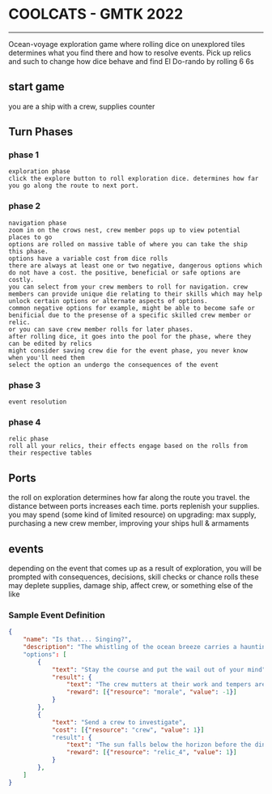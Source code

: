 # COOLCATS - GMTK 2022
<hr />
Ocean-voyage exploration game where rolling dice on unexplored tiles determines what you find there and how to resolve events. Pick up relics and such to change how dice behave and find El Do-rando by rolling 6 6s

## start game
you are a ship with a crew, supplies counter

## Turn Phases
### phase 1
    exploration phase
    click the explore button to roll exploration dice. determines how far you go along the route to next port.
### phase 2
    navigation phase
    zoom in on the crows nest, crew member pops up to view potential places to go
    options are rolled on massive table of where you can take the ship this phase.
    options have a variable cost from dice rolls
    there are always at least one or two negative, dangerous options which do not have a cost. the positive, beneficial or safe options are costly.
    you can select from your crew members to roll for navigation. crew members can provide unique die relating to their skills which may help unlock certain options or alternate aspects of options.
    common negative options for example, might be able to become safe or benificial due to the presense of a specific skilled crew member or relic.
    or you can save crew member rolls for later phases.
    after rolling dice, it goes into the pool for the phase, where they can be edited by relics
    might consider saving crew die for the event phase, you never know when you'll need them
    select the option an undergo the consequences of the event
    
### phase 3
    event resolution
    
### phase 4
    relic phase
    roll all your relics, their effects engage based on the rolls from their respective tables


## Ports
the roll on exploration determines how far along the route you travel. the distance between ports increases each time.
ports replenish your supplies.
you may spend (some kind of limited resource) on upgrading: max supply, purchasing a new crew member, improving your ships hull & armaments



## events
depending on the event that comes up as a result of exploration, you will be prompted with consequences, decisions, skill checks or chance rolls
these may deplete supplies, damage ship, affect crew, or something else of the like

### Sample Event Definition
```json
{
    "name": "Is that... Singing?",
    "description": "The whistling of the ocean breeze carries a haunting melody. After a moment, the lookout spots a small islet port-ward."
    "options": [
        {
            "text": "Stay the course and put the wail out of your mind",
            "result": {
                "text": "The crew mutters at their work and tempers are high until the wailing falls out of earshot",
                "reward": [{"resource": "morale", "value": -1}]
            }
        },
        {
            "text": "Send a crew to investigate",
            "cost": [{"resource": "crew", "value": 1}]
            "result": {
                "text": "The sun falls below the horizon before the dinghy makes it back to the ship. The crew is gone, in their place a bright white bird's skull scoured clean by the salt water.",
                "reward": [{"resource": "relic_4", "value": 1}]
            }
        }, 
    ]
}

```
